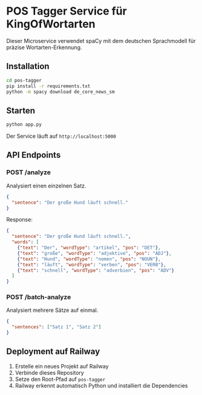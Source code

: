 # POS Tagger Service für KingOfWortarten

Dieser Microservice verwendet spaCy mit dem deutschen Sprachmodell für präzise Wortarten-Erkennung.

## Installation

```bash
cd pos-tagger
pip install -r requirements.txt
python -m spacy download de_core_news_sm
```

## Starten

```bash
python app.py
```

Der Service läuft auf `http://localhost:5000`

## API Endpoints

### POST /analyze
Analysiert einen einzelnen Satz.

```json
{
  "sentence": "Der große Hund läuft schnell."
}
```

Response:
```json
{
  "sentence": "Der große Hund läuft schnell.",
  "words": [
    {"text": "Der", "wordType": "artikel", "pos": "DET"},
    {"text": "große", "wordType": "adjektive", "pos": "ADJ"},
    {"text": "Hund", "wordType": "nomen", "pos": "NOUN"},
    {"text": "läuft", "wordType": "verben", "pos": "VERB"},
    {"text": "schnell", "wordType": "adverbien", "pos": "ADV"}
  ]
}
```

### POST /batch-analyze
Analysiert mehrere Sätze auf einmal.

```json
{
  "sentences": ["Satz 1", "Satz 2"]
}
```

## Deployment auf Railway

1. Erstelle ein neues Projekt auf Railway
2. Verbinde dieses Repository
3. Setze den Root-Pfad auf `pos-tagger`
4. Railway erkennt automatisch Python und installiert die Dependencies
